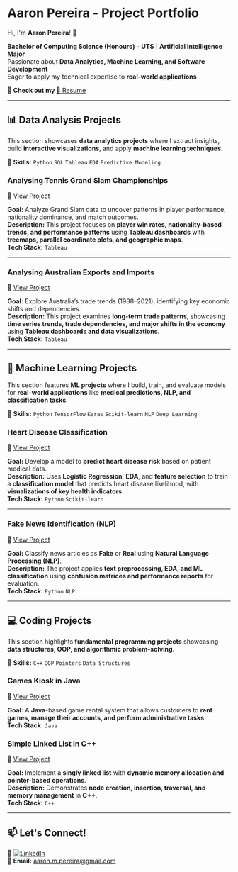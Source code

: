 # Aaron Pereira - Project Portfolio  

Hi, I'm **Aaron Pereira**! 👋  

 **Bachelor of Computing Science (Honours)** - **UTS** | **Artificial Intelligence Major**  
 Passionate about **Data Analytics, Machine Learning, and Software Development**  
 Eager to apply my technical expertise to **real-world applications**  

🔗 **Check out my** [📄 Resume](/Resume.pdf)  

---

## 📊 Data Analysis Projects  

This section showcases **data analytics projects** where I extract insights, build **interactive visualizations**, and apply **machine learning techniques**.  

📌 **Skills:** `Python` `SQL` `Tableau` `EDA` `Predictive Modeling`  

### Analysing Tennis Grand Slam Championships  
🔗 [View Project](https://github.com/Aaron-Pereira/Data-Analysis-Projects/blob/50c245d232af1f01692f4eae2285207f7f2ff4c2/Analysing%20Tennis%20Grand%20Slam%20Championships.pdf)  

**Goal:** Analyze Grand Slam data to uncover patterns in player performance, nationality dominance, and match outcomes.  
**Description:** This project focuses on **player win rates, nationality-based trends, and performance patterns** using **Tableau dashboards** with **treemaps, parallel coordinate plots, and geographic maps**.  
**Tech Stack:** `Tableau`  

---

### Analysing Australian Exports and Imports  
🔗 [View Project](https://github.com/Aaron-Pereira/Data-Analysis-Projects/blob/143d3cfae95acce4d3dc3762ef17be2b180c03bf/Analysing%20Australia%20Exports%20and%20Imports.pdf)  

**Goal:** Explore Australia’s trade trends (1988–2021), identifying key economic shifts and dependencies.  
**Description:** This project examines **long-term trade patterns**, showcasing **time series trends, trade dependencies, and major shifts in the economy** using **Tableau dashboards and data visualizations**.  
**Tech Stack:** `Tableau`  

---

## 🤖 Machine Learning Projects  

This section features **ML projects** where I build, train, and evaluate models for **real-world applications** like **medical predictions, NLP, and classification tasks**.  

📌 **Skills:** `Python` `TensorFlow` `Keras` `Scikit-learn` `NLP` `Deep Learning`  

### Heart Disease Classification  
🔗 [View Project](https://github.com/Aaron-Pereira/Machine-Learning-Projects/blob/960387af930679d6efda83ba4b15815a808b020f/Heart%20Disease%20Classification/Heart_Disease_Classification.ipynb)  

**Goal:** Develop a model to **predict heart disease risk** based on patient medical data.  
**Description:** Uses **Logistic Regression**, **EDA**, and **feature selection** to train a **classification model** that predicts heart disease likelihood, with **visualizations of key health indicators**.  
**Tech Stack:** `Python` `Scikit-learn`  

---

### Fake News Identification (NLP)  
🔗 [View Project](https://github.com/Aaron-Pereira/Machine-Learning-Projects/blob/5c11e2e57bc8a8aff6ee8cda50ad541873f23419/Fake%20News%20Identification%20NLP/Fake%20vs%20Real%20News.ipynb)  

**Goal:** Classify news articles as **Fake** or **Real** using **Natural Language Processing (NLP)**.  
**Description:** The project applies **text preprocessing, EDA, and ML classification** using **confusion matrices and performance reports** for evaluation.  
**Tech Stack:** `Python` `NLP`  

---

## 💻 Coding Projects  

This section highlights **fundamental programming projects** showcasing **data structures, OOP, and algorithmic problem-solving**.  

📌 **Skills:** `C++` `OOP` `Pointers` `Data Structures`  

### Games Kiosk in Java  
🔗 [View Project](https://github.com/Aaron-Pereira/Coding-Projects/tree/3e9de4f1110a0d26927d18819ebffea8097b7c91/Games%20Kiosk)  

**Goal:** A **Java**-based game rental system that allows customers to **rent games, manage their accounts, and perform administrative tasks**.   
**Tech Stack:** `Java`  

### Simple Linked List in C++  
🔗 [View Project](https://github.com/Aaron-Pereira/Coding-Projects/blob/61554ecbfb61064b36c0cd7a68290067e7099e74/LinkedList/Simple-LinkedList-Concept.cpp)  

**Goal:** Implement a **singly linked list** with **dynamic memory allocation and pointer-based operations**.  
**Description:** Demonstrates **node creation, insertion, traversal, and memory management** in **C++**.  
**Tech Stack:** `C++`  

---

## 📫 Let's Connect!  

💼 [![LinkedIn](https://img.shields.io/badge/LinkedIn-Connect-blue?style=flat&logo=linkedin)](https://linkedin.com/in/aaronpereira22)  
📧 **Email:** aaron.m.pereira@gmail.com  
 
